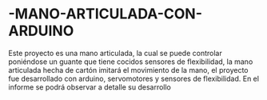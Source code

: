 # -MANO-ARTICULADA-CON-ARDUINO
Este proyecto es una mano articulada, la cual se puede controlar poniéndose un guante que tiene cocidos sensores de flexibilidad, la mano articulada hecha de cartón imitará el movimiento de la mano, el proyecto fue desarrollado con arduino, servomotores y sensores de flexibilidad. En el informe se podrá observar a detalle su desarrollo
